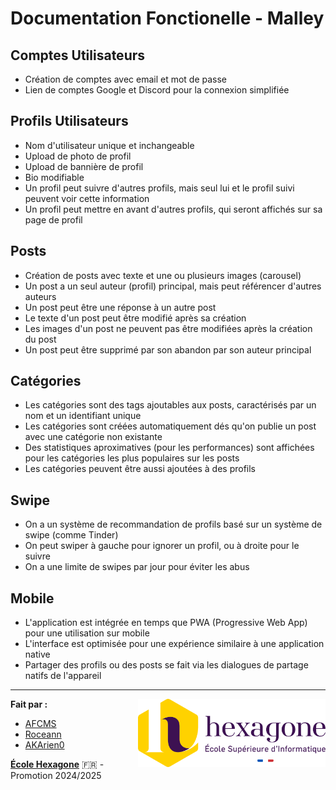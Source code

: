 # Documentation Fonctionelle - Malley

## Comptes Utilisateurs

- Création de comptes avec email et mot de passe
- Lien de comptes Google et Discord pour la connexion simplifiée

## Profils Utilisateurs

- Nom d'utilisateur unique et inchangeable
- Upload de photo de profil
- Upload de bannière de profil
- Bio modifiable
- Un profil peut suivre d'autres profils, mais seul lui et le profil suivi peuvent voir cette information
- Un profil peut mettre en avant d'autres profils, qui seront affichés sur sa page de profil

## Posts

- Création de posts avec texte et une ou plusieurs images (carousel)
- Un post a un seul auteur (profil) principal, mais peut référencer d'autres auteurs
- Un post peut être une réponse à un autre post
- Le texte d'un post peut être modifié après sa création
- Les images d'un post ne peuvent pas être modifiées après la création du post
- Un post peut être supprimé par son abandon par son auteur principal

## Catégories

- Les catégories sont des tags ajoutables aux posts, caractérisés par un nom et un identifiant unique
- Les catégories sont créées automatiquement dés qu'on publie un post avec une catégorie non existante
- Des statistiques aproximatives (pour les performances) sont affichées pour les catégories les plus populaires sur les posts
- Les catégories peuvent être aussi ajoutées à des profils

## Swipe

- On a un système de recommandation de profils basé sur un système de swipe (comme Tinder)
- On peut swiper à gauche pour ignorer un profil, ou à droite pour le suivre
- On a une limite de swipes par jour pour éviter les abus

## Mobile

- L'application est intégrée en temps que PWA (Progressive Web App) pour une utilisation sur mobile
- L'interface est optimisée pour une expérience similaire à une application native
- Partager des profils ou des posts se fait via les dialogues de partage natifs de l'appareil

---

<img align="right" src="../.github/Hexa_Logo_Sign_RVB_Full.svg" width="300px"/>

**Fait par :**

- [AFCMS](https://github.com/AFCMS)
- [Roceann](https://github.com/Roceann)
- [AKArien0](https://github.com/AKArien0)

[**École Hexagone**](https://www.ecole-hexagone.com) 🇫🇷 - Promotion 2024/2025
